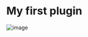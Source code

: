 # My first plugin 
![image](https://github.com/HalyYampolska/world-count-and-time-plugin/assets/50921848/a30ead04-0931-4602-9913-ebb308005958)
